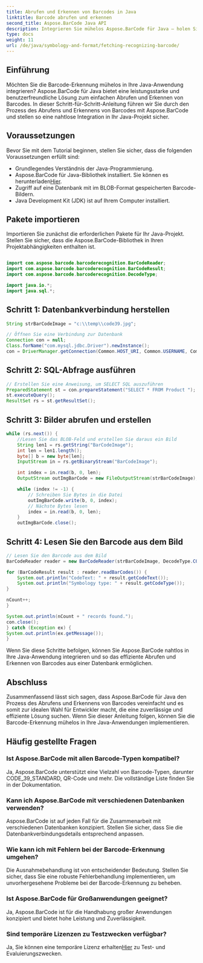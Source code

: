```yaml
---
title: Abrufen und Erkennen von Barcodes in Java
linktitle: Barcode abrufen und erkennen
second_title: Aspose.BarCode Java API
description: Integrieren Sie mühelos Aspose.BarCode für Java – holen Sie sich Barcodes aus einer Datenbank und erkennen Sie sie. Laden Sie es jetzt herunter und profitieren Sie von einer nahtlosen Barcode-Integration.
type: docs
weight: 11
url: /de/java/symbology-and-format/fetching-recognizing-barcode/
---
```


## Einführung

Möchten Sie die Barcode-Erkennung mühelos in Ihre Java-Anwendung integrieren? Aspose.BarCode für Java bietet eine leistungsstarke und benutzerfreundliche Lösung zum einfachen Abrufen und Erkennen von Barcodes. In dieser Schritt-für-Schritt-Anleitung führen wir Sie durch den Prozess des Abrufens und Erkennens von Barcodes mit Aspose.BarCode und stellen so eine nahtlose Integration in Ihr Java-Projekt sicher.

## Voraussetzungen

Bevor Sie mit dem Tutorial beginnen, stellen Sie sicher, dass die folgenden Voraussetzungen erfüllt sind:

- Grundlegendes Verständnis der Java-Programmierung.
-  Aspose.BarCode für Java-Bibliothek installiert. Sie können es herunterladen[Hier](https://releases.aspose.com/barcode/java/).
- Zugriff auf eine Datenbank mit im BLOB-Format gespeicherten Barcode-Bildern.
- Java Development Kit (JDK) ist auf Ihrem Computer installiert.

## Pakete importieren

Importieren Sie zunächst die erforderlichen Pakete für Ihr Java-Projekt. Stellen Sie sicher, dass die Aspose.BarCode-Bibliothek in Ihren Projektabhängigkeiten enthalten ist.

```java

import com.aspose.barcode.barcoderecognition.BarCodeReader;
import com.aspose.barcode.barcoderecognition.BarCodeResult;
import com.aspose.barcode.barcoderecognition.DecodeType;

import java.io.*;
import java.sql.*;
```

## Schritt 1: Datenbankverbindung herstellen

```java
String strBarCodeImage = "c:\\temp\\code39.jpg";

// Öffnen Sie eine Verbindung zur Datenbank
Connection con = null;
Class.forName("com.mysql.jdbc.Driver").newInstance();
con = DriverManager.getConnection(Common.HOST_URI, Common.USERNAME, Common.PASSWORD);
```

## Schritt 2: SQL-Abfrage ausführen

```java
// Erstellen Sie eine Anweisung, um SELECT SQL auszuführen
PreparedStatement st = con.prepareStatement("SELECT * FROM Product ");
st.executeQuery();
ResultSet rs = st.getResultSet();
```

## Schritt 3: Bilder abrufen und erstellen

```java
while (rs.next()) {
    //Lesen Sie das BLOB-Feld und erstellen Sie daraus ein Bild
    String len1 = rs.getString("BarCodeImage");
    int len = len1.length();
    byte[] b = new byte[len];
    InputStream in = rs.getBinaryStream("BarCodeImage");

    int index = in.read(b, 0, len);
    OutputStream outImgBarCode = new FileOutputStream(strBarCodeImage);

    while (index != -1) {
        // Schreiben Sie Bytes in die Datei
        outImgBarCode.write(b, 0, index);
        // Nächste Bytes lesen
        index = in.read(b, 0, len);
    }
    outImgBarCode.close();
```

## Schritt 4: Lesen Sie den Barcode aus dem Bild

```java
// Lesen Sie den Barcode aus dem Bild
BarCodeReader reader = new BarCodeReader(strBarCodeImage, DecodeType.CODE_39_STANDARD);

for (BarCodeResult result : reader.readBarCodes()) {
    System.out.println("CodeText: " + result.getCodeText());
    System.out.println("Symbology type: " + result.getCodeType());
}

nCount++;
}

System.out.println(nCount + " records found.");
con.close();
} catch (Exception ex) {
System.out.println(ex.getMessage());
}
```

Wenn Sie diese Schritte befolgen, können Sie Aspose.BarCode nahtlos in Ihre Java-Anwendung integrieren und so das effiziente Abrufen und Erkennen von Barcodes aus einer Datenbank ermöglichen.

## Abschluss

Zusammenfassend lässt sich sagen, dass Aspose.BarCode für Java den Prozess des Abrufens und Erkennens von Barcodes vereinfacht und es somit zur idealen Wahl für Entwickler macht, die eine zuverlässige und effiziente Lösung suchen. Wenn Sie dieser Anleitung folgen, können Sie die Barcode-Erkennung mühelos in Ihre Java-Anwendungen implementieren.

## Häufig gestellte Fragen

### Ist Aspose.BarCode mit allen Barcode-Typen kompatibel?
Ja, Aspose.BarCode unterstützt eine Vielzahl von Barcode-Typen, darunter CODE_39_STANDARD, QR-Code und mehr. Die vollständige Liste finden Sie in der Dokumentation.

### Kann ich Aspose.BarCode mit verschiedenen Datenbanken verwenden?
Aspose.BarCode ist auf jeden Fall für die Zusammenarbeit mit verschiedenen Datenbanken konzipiert. Stellen Sie sicher, dass Sie die Datenbankverbindungsdetails entsprechend anpassen.

### Wie kann ich mit Fehlern bei der Barcode-Erkennung umgehen?
Die Ausnahmebehandlung ist von entscheidender Bedeutung. Stellen Sie sicher, dass Sie eine robuste Fehlerbehandlung implementieren, um unvorhergesehene Probleme bei der Barcode-Erkennung zu beheben.

### Ist Aspose.BarCode für Großanwendungen geeignet?
Ja, Aspose.BarCode ist für die Handhabung großer Anwendungen konzipiert und bietet hohe Leistung und Zuverlässigkeit.

### Sind temporäre Lizenzen zu Testzwecken verfügbar?
 Ja, Sie können eine temporäre Lizenz erhalten[Hier](https://purchase.aspose.com/temporary-license/) zu Test- und Evaluierungszwecken.
